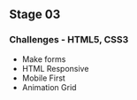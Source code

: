 

## Stage 03

### Challenges - HTML5, CSS3 
* Make forms
* HTML Responsive
* Mobile First
* Animation Grid
